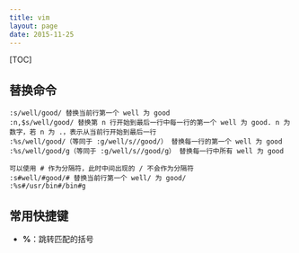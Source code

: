 ```yaml
---
title: vim
layout: page
date: 2015-11-25
---
```

[TOC]

## 替换命令

    :s/well/good/ 替换当前行第一个 well 为 good
    :n,$s/well/good/ 替换第 n 行开始到最后一行中每一行的第一个 well 为 good. n 为数字，若 n 为 .，表示从当前行开始到最后一行
    :%s/well/good/（等同于 :g/well/s//good/） 替换每一行的第一个 well 为 good
    :%s/well/good/g（等同于 :g/well/s//good/g） 替换每一行中所有 well 为 good

    可以使用 # 作为分隔符，此时中间出现的 / 不会作为分隔符
    :s#well/#good/# 替换当前行第一个 well/ 为 good/
    :%s#/usr/bin#/bin#g


## 常用快捷键

- **%**：跳转匹配的括号
